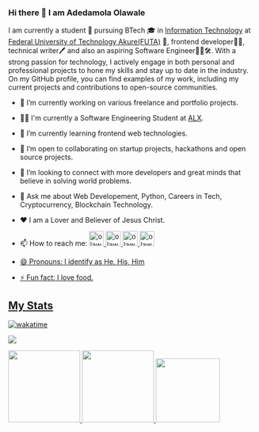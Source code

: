### Hi there 👋 I am Adedamola Olawale

I am currently a student :boy: pursuing BTech :mortar_board: in [Information Technology](https://ift.futa.edu.ng/) at [Federal University of Technology Akure(FUTA)](https://futa.edu.ng/) :school:, frontend developer👨‍💻, technical writer🖊️ and also an aspiring Software Engineer👨‍💻🛠️. With a strong passion for technology, I actively engage in both personal and professional projects to hone my skills and stay up to date in the industry. On my GitHub profile, you can find examples of my work, including my current projects and contributions to open-source communities.

- 🔭 I’m currently working on various freelance and portfolio projects.
- 👨‍💻 I'm currently a Software Engineering Student at [ALX](https://www.alxafrica.com/software-engineering/).
- 🌱 I’m currently learning frontend web technologies.
- 👯 I’m open to collaborating on startup projects, hackathons and open source projects.
- 🤔 I’m looking to connect with more developers and great minds that believe in  solving world problems.
- 💬 Ask me about Web Developement, Python, Careers in Tech, Cryptocurrency, Blockchain Technology.
- ❤️ I am a Lover and Believer of Jesus Christ.
- 📫 How to reach me: 
<a href="https://github.com/Dprof-code"><img alt="olawale_adedamola | Github" width="30px" src="https://github.githubassets.com/images/modules/logos_page/GitHub-Mark.png" />
<a href="https://www.linkedin.com/in/olawale-adedamola-b9b1641a2"><img alt="olawale_adedamola | LinkedIn" width="30px" src="https://cdn-icons-png.flaticon.com/128/3536/3536505.png" />
<a href="https://twitter.com/pr0devs"><img alt="olawale_adedamola | Twitter" width="30px" src="https://cdn-icons-png.flaticon.com/128/3256/3256013.png" />
<a href="mailto:olawaleade15@gmail.com"><img alt="olawale_adedamola | Gmail" width="30px" src="https://cdn-icons-png.flaticon.com/128/5968/5968534.png" />
        
- 😄 Pronouns: I identify as He, His, Him
- ⚡ Fun fact: I love food.


## My Stats

[![wakatime](https://wakatime.com/badge/user/255a1e9f-e652-4b34-b3d8-07ca96938d4f.svg)](https://wakatime.com/@255a1e9f-e652-4b34-b3d8-07ca96938d4f)
        
![](https://komarev.com/ghpvc/?username=dprof-code)
  
<a href="https://github.com/anuraghazra/github-readme-stats">
  <img height="145em" src="https://github-readme-stats.vercel.app/api?username=dprof-code&show_icons=true&theme=highcontrast&hide_title=true&hide_border=true" style="max-width: 100%;" />
</a>
<a href="https://git.io/streak-stats">
  <img height="145em" src="https://streak-stats.demolab.com?user=dprof-code&theme=python-dark&hide_title=true&hide_border=true" style="max-width: 100%;"/>
</a>
<a href="https://github.com/anuraghazra/github-readme-stats">
  <img height="129.6em" src="https://github-readme-stats.vercel.app/api/top-langs/?username=dprof-code&amp;layout=compact&amp;theme=highcontrast&langs_count=10&amp;hide_title=true&amp;hide_border=true" style="max-width: 100%;">
</a>

